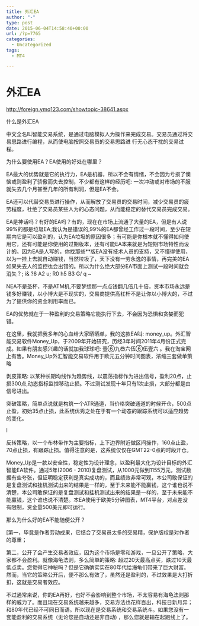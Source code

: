 ```yaml
---
title: 外汇EA
author: "-"
type: post
date: 2015-06-04T14:58:40+00:00
url: /?p=7765
categories:
  - Uncategorized
tags:
  - MT4

---
```

# 外汇EA
http://foreign.ymq123.com/showtopic-38641.aspx
  
什么是外汇EA

中文全名叫智能交易系统，是通过电脑模拟人为操作来完成交易。交易员通过将交易思路进行编程，从而使电脑按照交易员的交易思路进 行无心态干扰的交易过程。
  
为什么要使用EA？EA使用的好处在哪里？
  
EA最大的优势就是它的执行力，EA是机器，所以不会有情绪，不会因为亏损了懊恼或则盈利了骄傲而失去控制，不少都有这样的经历吧: 一次冲动或对市场的不服就失去几个月甚至几年的所有利润，但是EA不会。

EA还可以代替交易员进行操作，从而解放了交易员的交易时间，减少交易员的疲劳程度，杜绝了交易员某些人为的心态问题，从而能稳定的替代交易员完成交易。

EA是神话吗？有好的EA吗？有的，现在在市场上流通了大量的EA，但是有人说99%的都是垃圾EA;我认为是错误的,99%的EA都曾经工作过一段时间，至少在短期内它是可以盈利的，认为EA垃圾的原因很多；有可能是你根本就不懂得如何使用它，还有可能是你使用的过期版本，还有可能EA本来就是为短期市场特性而设计的。因为EA是人写的，你找那些**版EA没有技术人员的支持，又不懂得使用，以为一挂上去就自动赚钱，当然垃圾了，天下没有一劳永逸的事情，再完美的EA如果失去人的监控也会出错的。所以为什么绝大部分EA市面上测试一段时间就会消失？; i& ?6 A2 u; R0 h5 B3 G/ q ~
  
NEA不是圣杯，不是ATM机,不要梦想那一点点钱翻几倍几十倍，资本市场永远是钱多好赚钱，以小博大是不现实的，交易商提供高杠杆不是让你以小博大的，不过为了提供你的资金利用率而已。

EA的优势就在于一种盈利的交易策略它能执行下去，不会因为恐惧和贪婪而犯错。
  
在这里，我就把我多年的心血给大家晒晒单，我的这款EA叫: money_up。外汇智能交易软件Money_Up，于2009年开始研究，历经3年时间2011年4月份正式完成。如果有朋友感兴趣的话就加我球球吧: 壹⑥九叁六伍⑥伍壹六 。我在淘宝网上有售。Money_Up外汇智能交易软件用于欧元五分钟时间图表，浓缩三套做单策略

剥皮策略: 以某种长期均线作为趋势线，以震荡指标作为进出信号，盈利20点，止损300点,动态指标监控移动止损。不过测试发现十年只有1次止损，大部分都是由信号进出。

突破策略，简单点说就是构筑一个ATR通道，当价格突破通道的时候开仓，500点止盈，初始35点止损，此系统优秀之处在于有一个动态的跟踪系统可以适应趋势的变化。

l
  
反转策略，以一个布林带作为主要指标，上下边界附近做区间操作，160点止盈，70点止损，有跟踪止损。值得注意的是，这系统仅仅在GMT22-0点的时段开仓。

Money_Up是一款以安全性，稳定性为设计理念，以盈利最大化为设计目标的外汇智能EA软件。通过5年(2006 - 2010)复盘测试，从1000元做到1155万元，测试数据有些夸张，但证明稳定获利是真实成功的，而且绩效非常可观，本公司敢保证的是复盘测试和挂机测试出来的结果是一样的，至于未来能不能赢钱，这个谁也说不清楚，本公司敢保证的是复盘测试和挂机测试出来的结果是一样的，至于未来能不能赢钱，这个谁也说不清楚。本EA使用于欧美5分钟图表，MT4平台，对点差没有限制，资金量500美元即可运行。
  
那么为什么好的EA不能随便公开？
  
[第一，毕竟是作者劳动成果，它结合了交易员太多的交易精，保护版权是对作者的尊重；

第二，公开了会产生交易者效应，因为这个市场是零和游戏，一旦公开了策略，大家都不会盈利。就像海龟法则，多么简单的策略: 超过20天最高点买，跌过10天最低点卖。您觉得它神秘吗？但是它确确实实在80年代给海龟们带来了巨大财富。然而，当它的策略公开后，便不那么有效了，虽然还是盈利的，不过效果是大打折扣，这就是交易者效应。
  
不过通常来说，你的EA再好，也好不会影响到整个市场，不太容易有海龟法则那样的威力了。而且现在交易系统越来越多，交易方法也花样百出，科技日新月异；和80年代已经不可同日而语。所以现在是交易系统和交易系统斗。如果您没有一套能盈利的交易系统（无论您是自动还是非自动) ，那么您就是输在起跑线上了。